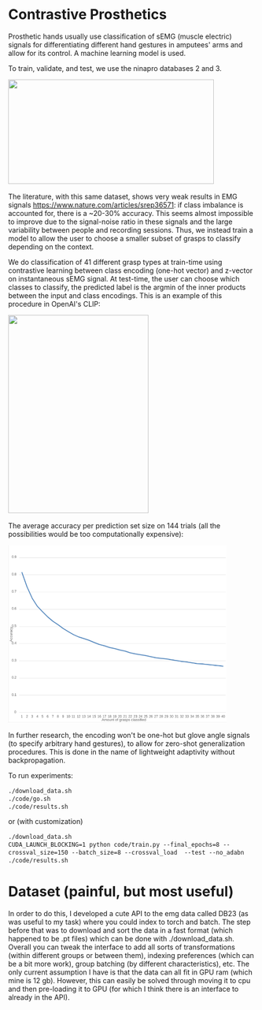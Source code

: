 # Contrastive Prosthetics

Prosthetic hands usually use classification of sEMG (muscle electric) signals for differentiating different hand gestures in amputees' arms and allow for its control. A machine learning model is used.

To train, validate, and test, we use the ninapro databases 2 and 3.

<img src="https://www.researchgate.net/profile/Henning-Mueller-3/publication/279962755/figure/fig1/AS:614174241599503@1523441958336/The-Ninapro-acquisition-protocol-22.png" width="418" height="212">

The literature, with this same dataset, shows very weak results in EMG signals https://www.nature.com/articles/srep36571: if class imbalance is accounted for, there is a ~20-30% accuracy. This seems almost impossible to improve due to the signal-noise ratio in these signals and the large variability between people and recording sessions. Thus, we instead train a model to allow the user to choose a smaller subset of grasps to classify depending on the context.

We do classification of 41 different grasp types at train-time using contrastive learning between class encoding (one-hot vector) and z-vector on instantaneous sEMG signal. At test-time, the user can choose which classes to classify, the predicted label is the argmin of the inner products between the input and class encodings. This is an example of this procedure in OpenAI's CLIP:

<img src="https://openaiassets.blob.core.windows.net/$web/clip/draft/20210104b/overview-a.svg" width="285" height="402">

The average accuracy per prediction set size on 144 trials (all the possibilities would be too computationally expensive):

<img src="results.png" width="444" height="360">

In further research, the encoding won't be one-hot but glove angle signals (to specify arbitrary hand gestures), to allow for zero-shot generalization procedures. This is done in the name of lightweight adaptivity without backpropagation.

To run experiments:
```
./download_data.sh
./code/go.sh
./code/results.sh
```
or (with customization)

```
./download_data.sh
CUDA_LAUNCH_BLOCKING=1 python code/train.py --final_epochs=8 --crossval_size=150 --batch_size=8 --crossval_load  --test --no_adabn
./code/results.sh
```

# Dataset (painful, but most useful)

In order to do this, I developed a cute API to the emg data called DB23 (as was useful to my task) where you could index to torch and batch. The step before that was to download and sort the data in a fast format (which happened to be .pt files) which can be done with ./download_data.sh. Overall you can tweak the interface to add all sorts of transformations (within different groups or between them), indexing preferences (which can be a bit more work), group batching (by different characteristics), etc. The only current assumption I have is that the data can all fit in GPU ram (which mine is 12 gb). However, this can easily be solved through moving it to cpu and then pre-loading it to GPU (for which I think there is an interface to already in the API).
